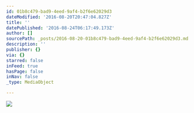 ```yaml
---
id: 01b8c479-bad9-4eed-9af4-b2f6e62029d3
dateModified: '2016-08-20T20:47:04.827Z'
title: ''
datePublished: '2016-08-24T06:17:49.173Z'
author: []
sourcePath: _posts/2016-08-20-01b8c479-bad9-4eed-9af4-b2f6e62029d3.md
description: ''
publisher: {}
via: {}
starred: false
inFeed: true
hasPage: false
inNav: false
_type: MediaObject

---
```

![](https://the-grid-user-content.s3-us-west-2.amazonaws.com/cb5ed398-bba5-4ad3-a0be-84f1b1093f58.jpg)